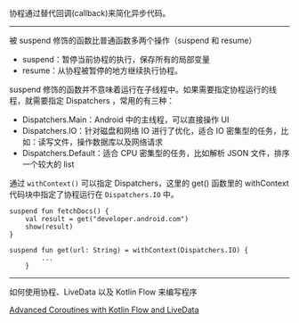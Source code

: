 
协程通过替代回调(callback)来简化异步代码。

---

被 suspend 修饰的函数比普通函数多两个操作（suspend 和 resume） 
* suspend：暂停当前协程的执行，保存所有的局部变量 
* resume：从协程被暂停的地方继续执行协程。

suspend 修饰的函数并不意味着运行在子线程中。如果需要指定协程运行的线程，就需要指定 Dispatchers ，常用的有三种： 

* Dispatchers.Main：Android 中的主线程，可以直接操作 UI
* Dispatchers.IO：针对磁盘和网络 IO 进行了优化，适合 IO 密集型的任务，比如：读写文件，操作数据库以及网络请求 
* Dispatchers.Default：适合 CPU 密集型的任务，比如解析 JSON 文件，排序一个较大的 list

通过 `withContext()` 可以指定 Dispatchers，这里的 get() 函数里的 withContext 代码块中指定了协程运行在 `Dispatchers.IO` 中。 

```
suspend fun fetchDocs() {
    val result = get("developer.android.com")
    show(result)
}

suspend fun get(url: String) = withContext(Dispatchers.IO) {
        ...
    }
```

---

如何使用协程、LiveData 以及 Kotlin Flow 来编写程序

[Advanced Coroutines with Kotlin Flow and LiveData](https://codelabs.developers.google.com/codelabs/advanced-kotlin-coroutines)

